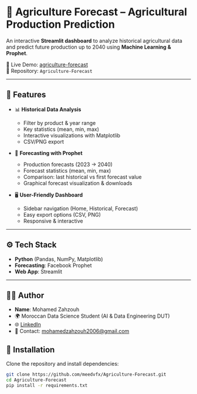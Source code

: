 # 🌱 Agriculture Forecast – Agricultural Production Prediction

An interactive **Streamlit dashboard** to analyze historical agricultural data and predict future production up to 2040 using **Machine Learning & Prophet**.

🔗 Live Demo: [agriculture-forecast](https://agriculture-forecast.streamlit.app)  
📂 Repository: `Agriculture-Forecast`

---

## 📌 Features
- 📊 **Historical Data Analysis**  
  - Filter by product & year range  
  - Key statistics (mean, min, max)  
  - Interactive visualizations with Matplotlib  
  - CSV/PNG export  

- 🔮 **Forecasting with Prophet**  
  - Production forecasts (2023 → 2040)  
  - Forecast statistics (mean, min, max)  
  - Comparison: last historical vs first forecast value  
  - Graphical forecast visualization & downloads  

- 🖥️ **User-Friendly Dashboard**  
  - Sidebar navigation (Home, Historical, Forecast)  
  - Easy export options (CSV, PNG)  
  - Responsive & interactive  

---

## ⚙️ Tech Stack
- **Python** (Pandas, NumPy, Matplotlib)  
- **Forecasting**: Facebook Prophet  
- **Web App**: Streamlit  

---

## 👨‍💻 Author
- **Name**: Mohamed Zahzouh  
- 🌍 Moroccan Data Science Student (AI & Data Engineering DUT)  
- 🌐 [LinkedIn](https://www.linkedin.com/in/mohamed-zahzouh-1402a7318/)  
- 📧 Contact: mohamedzahzouh2006@gmail.com



## 🚀 Installation
Clone the repository and install dependencies:
```bash
git clone https://github.com/meedvfx/Agriculture-Forecast.git
cd Agriculture-Forecast
pip install -r requirements.txt
